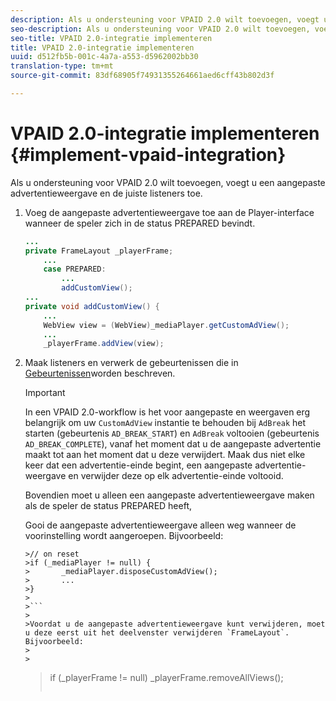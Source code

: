```yaml
---
description: Als u ondersteuning voor VPAID 2.0 wilt toevoegen, voegt u een aangepaste advertentieweergave en de juiste listeners toe.
seo-description: Als u ondersteuning voor VPAID 2.0 wilt toevoegen, voegt u een aangepaste advertentieweergave en de juiste listeners toe.
seo-title: VPAID 2.0-integratie implementeren
title: VPAID 2.0-integratie implementeren
uuid: d512fb5b-001c-4a7a-a553-d5962002bb30
translation-type: tm+mt
source-git-commit: 83df68905f74931355264661aed6cff43b802d3f

---
```



# VPAID 2.0-integratie implementeren {#implement-vpaid-integration}

Als u ondersteuning voor VPAID 2.0 wilt toevoegen, voegt u een aangepaste advertentieweergave en de juiste listeners toe.

1. Voeg de aangepaste advertentieweergave toe aan de Player-interface wanneer de speler zich in de status PREPARED bevindt.

   ```java
   ... 
   private FrameLayout _playerFrame; 
       ... 
       case PREPARED: 
           ... 
           addCustomView(); 
   ... 
   private void addCustomView() { 
       ... 
       WebView view = (WebView)_mediaPlayer.getCustomAdView(); 
       ... 
       _playerFrame.addView(view);
   ```

1. Maak listeners en verwerk de gebeurtenissen die in [Gebeurtenissen](../../../../tvsdk-3x-android-prog/android-3x-events-notifications/events-summary/android-3x-events-summary.md)worden beschreven.

   >[!IMPORTANT]
   >
   >In een VPAID 2.0-workflow is het voor aangepaste en weergaven erg belangrijk om uw `CustomAdView` instantie te behouden bij `AdBreak` het starten (gebeurtenis `AD_BREAK_START`) en `AdBreak` voltooien (gebeurtenis `AD_BREAK_COMPLETE`), vanaf het moment dat u de aangepaste advertentie maakt tot aan het moment dat u deze verwijdert. Maak dus niet elke keer dat een advertentie-einde begint, een aangepaste advertentie-weergave en verwijder deze op elk advertentie-einde voltooid.
   >
   >
   >Bovendien moet u alleen een aangepaste advertentieweergave maken als de speler de status PREPARED heeft,
   >
   >
   >Gooi de aangepaste advertentieweergave alleen weg wanneer de voorinstelling wordt aangeroepen. Bijvoorbeeld:
   >
   >
   ```
   >// on reset 
   >if (_mediaPlayer != null) { 
   >       _mediaPlayer.disposeCustomAdView(); 
   >       ... 
   >} 
   >
   >```
   >
   >Voordat u de aangepaste advertentieweergave kunt verwijderen, moet u deze eerst uit het deelvenster verwijderen `FrameLayout`. Bijvoorbeeld:
   >
   >
   ```
   >if (_playerFrame != null) 
   >       _playerFrame.removeAllViews(); 
   >```
